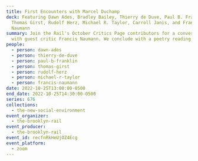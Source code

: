 ```yaml
---
title: First Encounters with Marcel Duchamp
deck: Featuring Dawn Ades, Bradley Bailey, Thierry de Duve, Paul B. Franklin,
  Thomas Girst, Rudolf Herz, Michael R. Taylor, Carroll Janis, and Francis
  Naumann
summary: Join the Rail's October Critics Page contributors for a conversation
  with guest critic Francis Naumann. We conclude with a poetry reading.
people:
  - person: dawn-ades
  - person: thierry-de-duve
  - person: paul-b-franklin
  - person: thomas-girst
  - person: rudolf-herz
  - person: michael-r-taylor
  - person: francis-naumann
date: 2022-10-25T13:00:00-0500
end_date: 2022-10-25T14:30:00-0500
series: 676
collections:
  - the-new-social-environment
event_organizer:
  - the-brooklyn-rail
event_producer:
  - the-brooklyn-rail
event_id: recfnRkHeUjOZ4Ecg
event_platform:
  - zoom
---
```

